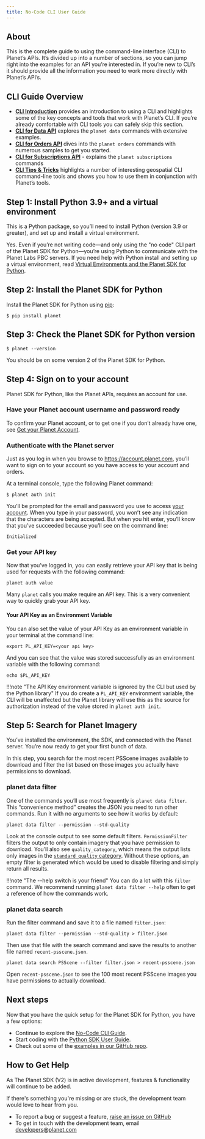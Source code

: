 ```yaml
---
title: No-Code CLI User Guide
---
```


## About

This is the complete guide to using the command-line interface (CLI) to Planet’s
APIs. It’s divided up into a number of sections, so you can jump right into 
the examples for an API you’re interested in. If you’re new to CLI’s it should
provide all the information you need to work more directly with Planet’s API’s.

## CLI Guide Overview

* **[CLI Introduction](cli-intro.md)** provides an introduction to using a
CLI and highlights some of the key concepts and tools that work with Planet’s CLI.
If you’re already comfortable with CLI tools you can safely skip this section.
* **[CLI for Data API](cli-data.md)** explores the `planet data` commands with 
extensive examples.
* **[CLI for Orders API](cli-orders.md)** dives into the `planet orders` commands
with numerous samples to get you started.
* **[CLI for Subscriptions API](cli-subscriptions.md)** - explains the `planet subscriptions` commands
* **[CLI Tips & Tricks](cli-tips-tricks.md)** highlights a number of interesting 
geospatial CLI command-line tools and shows you how to use them in conjunction
with Planet’s tools.

## Step 1: Install Python 3.9+ and a virtual environment

This is a Python package, so you’ll need to install Python (version 3.9 or greater), and set up and install a virtual environment.

Yes. Even if you’re not writing code—and only using the "no code" CLI part of the Planet SDK for Python—you’re using Python to communicate with the Planet Labs PBC servers. If you need help with Python install and setting up a virtual environment, read [Virtual Environments and the Planet SDK for Python](../get-started/venv-tutorial.md).

## Step 2: Install the Planet SDK for Python

Install the Planet SDK for Python using [pip](https://pip.pypa.io):

```console
$ pip install planet
```

## Step 3: Check the Planet SDK for Python version

```console
$ planet --version
```

You should be on some version 2 of the Planet SDK for Python.

## Step 4: Sign on to your account

Planet SDK for Python, like the Planet APIs, requires an account for use.

### Have your Planet account username and password ready

To confirm your Planet account, or to get one if you don’t already have one, see [Get your Planet Account](../get-started/get-your-planet-account.md).

### Authenticate with the Planet server

Just as you log in when you browse to https://account.planet.com, you’ll want to sign on to your account so you have access to your account and orders.

At a terminal console, type the following Planet command:

```console
$ planet auth init
```

You’ll be prompted for the email and password you use to access [your account](https://account.planet.com). When you type in your password, you won’t see any indication that the characters are being accepted. But when you hit enter, you’ll know that you’ve succeeded because you’ll see on the command line:

```console
Initialized
```

### Get your API key

Now that you’ve logged in, you can easily retrieve your API key that is being used for requests with the following command:

```console
planet auth value
```

Many `planet` calls you make require an API key. This is a very convenient way to quickly grab your API key.

#### Your API Key as an Environment Variable

You can also set the value of your API Key as an environment variable in your terminal at the command line:

```console
export PL_API_KEY=<your api key>
```

And you can see that the value was stored successfully as an environment variable with the following command:

```console
echo $PL_API_KEY
```

!!!note "The API Key environment variable is ignored by the CLI but used by the Python library"
    If you do create a `PL_API_KEY` environment variable, the CLI will be unaffected but the Planet library will use this as the source for authorization instead of the value stored in `planet auth init`.

## Step 5: Search for Planet Imagery

You’ve installed the environment, the SDK, and connected with the Planet server. You’re now ready to get your first bunch of data.

In this step, you search for the most recent PSScene images available to download and filter the list based on those images you actually have permissions to download.

### planet data filter

One of the commands you’ll use most frequently is `planet data filter`. This “convenience method” creates the JSON you need to run other commands. Run it with no arguments to see how it works by default:

```console
planet data filter --permission --std-quality
```

Look at the console output to see some default filters. `PermissionFilter` filters the output to only contain imagery that you have permission to download. You’ll also see `quality_category`, which means the output lists only images in the [`standard quality` category](https://developers.planet.com/docs/data/planetscope/#image-quality-standard-vs-test-imagery). Without these options, an empty filter is generated which would be used to disable filtering and simply return all results.

!!!note "The --help switch is your friend"
    You can do a lot with this `filter` command. We recommend running `planet data filter --help` often to get a reference of how the commands work.

### planet data search

Run the filter command and save it to a file named `filter.json`:

```console
planet data filter --permission --std-quality > filter.json
```

Then use that file with the search command and save the results to another file named `recent-psscene.json`.

```console
planet data search PSScene --filter filter.json > recent-psscene.json
```

Open `recent-psscene.json` to see the 100 most recent PSScene images you have permissions to actually download.

## Next steps

Now that you have the quick setup for the Planet SDK for Python, you have a few options:

* Continue to explore the [No-Code CLI Guide](#cli-guide-overview).
* Start coding with the [Python SDK User Guide](../python/sdk-guide.md).
* Check out some of the [examples in our GitHub repo](https://github.com/planetlabs/planet-client-python/tree/main/examples).

## How to Get Help

As The Planet SDK (V2) is in active development, features & functionality will continue to be added.

If there's something you're missing or are stuck, the development team would love to hear from you.

  - To report a bug or suggest a feature, [raise an issue on GitHub](https://github.com/planetlabs/planet-client-python/issues/new)
  - To get in touch with the development team, email [developers@planet.com](mailto:developers@planet.com)
